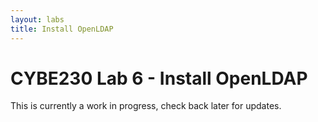 ```yaml
---
layout: labs
title: Install OpenLDAP
---
```

# CYBE230 Lab 6 - Install OpenLDAP

This is currently a work in progress, check back later for updates.
